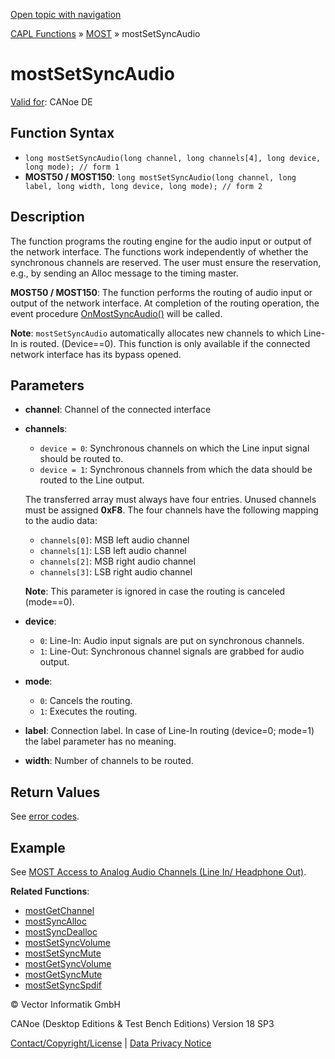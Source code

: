 [Open topic with navigation](../../../../../CANoeDEFamily.htm#Topics/CAPLFunctions/MOST/Functions/CAPLfunctionMOSTSetSyncAudio.md)

[CAPL Functions](../../CAPLfunctions.md) » [MOST](../CAPLfunctionsMOSTOverview.md) » mostSetSyncAudio

# mostSetSyncAudio

[Valid for](../../../Shared/FeatureAvailability.md): CANoe DE

## Function Syntax

- `long mostSetSyncAudio(long channel, long channels[4], long device, long mode); // form 1`
- **MOST50 / MOST150**: `long mostSetSyncAudio(long channel, long label, long width, long device, long mode); // form 2`

## Description

The function programs the routing engine for the audio input or output of the network interface. The functions work independently of whether the synchronous channels are reserved. The user must ensure the reservation, e.g., by sending an Alloc message to the timing master.

**MOST50 / MOST150**: The function performs the routing of audio input or output of the network interface. At completion of the routing operation, the event procedure [OnMostSyncAudio()](../EventProcedures/CAPLfunctionOnMOSTSyncAudio.md) will be called.

**Note**: `mostSetSyncAudio` automatically allocates new channels to which Line-In is routed. (Device==0). This function is only available if the connected network interface has its bypass opened.

## Parameters

- **channel**: Channel of the connected interface
- **channels**:
  - `device = 0`: Synchronous channels on which the Line input signal should be routed to.
  - `device = 1`: Synchronous channels from which the data should be routed to the Line output.
  
  The transferred array must always have four entries. Unused channels must be assigned **0xF8**. The four channels have the following mapping to the audio data:
  - `channels[0]`: MSB left audio channel
  - `channels[1]`: LSB left audio channel
  - `channels[2]`: MSB right audio channel
  - `channels[3]`: LSB right audio channel

  **Note**: This parameter is ignored in case the routing is canceled (mode==0).

- **device**:
  - `0`: Line-In: Audio input signals are put on synchronous channels.
  - `1`: Line-Out: Synchronous channel signals are grabbed for audio output.

- **mode**:
  - `0`: Cancels the routing.
  - `1`: Executes the routing.

- **label**: Connection label. In case of Line-In routing (device=0; mode=1) the label parameter has no meaning.

- **width**: Number of channels to be routed.

## Return Values

See [error codes](../CAPLfunctionsMOSTErrorCodes.md).

## Example

See [MOST Access to Analog Audio Channels (Line In/ Headphone Out)](../../../CANoeCANalyzer/MOST/MOSTSynchronousChannelAnalogAudio.md).

**Related Functions**:
- [mostGetChannel](CAPLfunctionMOSTGetChannel.md)
- [mostSyncAlloc](CAPLfunctionMOSTSyncAlloc.md)
- [mostSyncDealloc](CAPLfunctionMOSTSyncDealloc.md)
- [mostSetSyncVolume](CAPLfunctionMOSTSetSyncVolume.md)
- [mostSetSyncMute](CAPLfunctionMOSTSetSyncMute.md)
- [mostGetSyncVolume](CAPLfunctionMOSTGetSyncVolume.md)
- [mostGetSyncMute](CAPLfunctionMOSTGetSyncMute.md)
- [mostSetSyncSpdif](CAPLfunctionMOSTSetSyncSpdif.md)

© Vector Informatik GmbH

CANoe (Desktop Editions & Test Bench Editions) Version 18 SP3

[Contact/Copyright/License](../../../Shared/ContactCopyrightLicense.md) | [Data Privacy Notice](https://www.vector.com/int/en/company/get-info/privacy-policy/)
